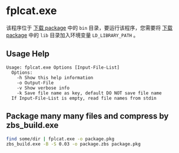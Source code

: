 # fplcat.exe

该程序位于 [下载 package](https://terark.com/zh/download/tools/latest) 中的 `bin` 目录，要运行该程序，您需要将 [下载 package](https://terark.com/zh/download/tools/latest) 中的 `lib` 目录加入环境变量 `LD_LIBRARY_PATH` 。

## Usage Help
```text
Usage: fplcat.exe Options [Input-File-List]
  Options:
    -h Show this help information
    -o Output-File
    -v Show verbose info
    -k Save file name as key, default DO NOT save file name
  If Input-File-List is empty, read file names from stdin
```

## Package many many files and compress by zbs_build.exe
```bash
find some/dir | fplcat.exe -o package.pkg
zbs_build.exe -B -S 0.03 -o package.zbs package.pkg
```
